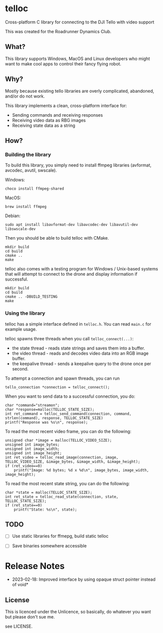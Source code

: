 # telloc
Cross-platform C library for connecting to the DJI Tello with video support

This was created for the Roadrunner Dynamics Club.

## What?
This library supports Windows, MacOS and Linux developers who might want to make cool apps to control their fancy flying robot.

## Why?
Mostly because existing tello libraries are overly complicated, abandoned, and/or do not work.

This library implements a clean, cross-platform interface for:
* Sending commands and receiving responses
* Receiving video data as RBG images
* Receiving state data as a string

## How?
### Building the library
To build this library, you simply need to install ffmpeg libraries (avformat, avcodec, avutil, swscale).

Windows:

    choco install ffmpeg-shared


MacOS:

    brew install ffmpeg


Debian:

    sudo apt install libavformat-dev libavcodec-dev libavutil-dev libswscale-dev

Then you should be able to build telloc with CMake.

```
mkdir build
cd build
cmake ..
make
```

telloc also comes with a testing program for Windows / Unix-based systems that will attempt to connect to the drone and display information if successful.

```
mkdir build
cd build
cmake .. -DBUILD_TESTING
make
```

### Using the library
telloc has a simple interface defined in `telloc.h`.
You can read `main.c` for example usage.

telloc spawns three threads when you call `telloc_connect(...)`:
* the state thread - reads state strings and saves them into a buffer.
* the video thread - reads and decodes video data into an RGB image buffer.
* the keepalive thread - sends a keepalive query to the drone once per second.

To attempt a connection and spawn threads, you can run

    tello_connection *connection = telloc_connect();

When you want to send data to a successful connection, you do:

    char *command="streamon";
    char *response=malloc(TELLOC_STATE_SIZE);
    int ret_command = telloc_send_command(connection, command, strlen(command), response, TELLOC_STATE_SIZE)
    printf("Response was %s\n", response);


To read the most recent video frame, you can do the following:

    unsigned char *image = malloc(TELLOC_VIDEO_SIZE);
    unsigned int image_bytes;
    unsigned int image_width;
    unsigned int image_height;
    int ret_video = telloc_read_image(connection, image, TELLOC_VIDEO_SIZE, &image_bytes, &image_width, &image_height);
    if (ret_video==0)
        printf("Image: %d bytes; %d x %d\n", image_bytes, image_width, image_height);

To read the most recent state string, you can do the following:

    char *state = malloc(TELLOC_STATE_SIZE);
    int ret_state = telloc_read_state(connection, state, TELLOC_STATE_SIZE);
    if (ret_state==0)
        printf("State: %s\n", state);


## TODO
- [ ] Use static libraries for ffmepg, build static telloc
- [ ] Save binaries somewhere accessible


# Release Notes
* 2023-02-18: Improved interface by using opaque struct pointer instead of void*


## License

This is licenced under the Unlicence, so basically, do whatever you want but please don't sue me.

see LICENSE.
